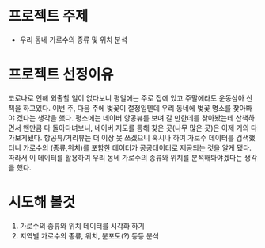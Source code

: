 # 프로젝트 주제
- 우리 동네 가로수의 종류 및 위치 분석

# 프로젝트 선정이유
코로나로 인해 외출할 일이 없다보니 평일에는 주로 집에 있고 주말에라도 운동삼아 산책을 하고있다.
이번 주, 다음 주에 벚꽃이 절정일텐데 우리 동네에 벚꽃 명소를 찾아봐야 겠다는 생각을 했다.
평소에는 네이버 항공뷰를 보며 갈 만한데를 찾아봤는데 산책하면서 왠만큼 다 돌아다녀보니, 네이버 지도를 통해 찾은 곳(나무 많은 곳)은 이제 거의 다 가보게됐다.
항공뷰/거리뷰는 더 이상 못 쓰겠으니 혹시나 하여 가로수 데이터를 검색했더니 가로수의 (종류,위치)를 포함한 데이터가 공공데이터로 제공되는 것을 알게 됐다.
따라서 이 데이터를 활용하여 우리 동네 가로수의 종류와 위치를 분석해봐야겠다는 생각을 했다.

# 시도해 볼것
1. 가로수의 종류와 위치 데이터를 시각화 하기
2. 지역별 가로수의 종류, 위치, 분포도(?) 등등 분석

